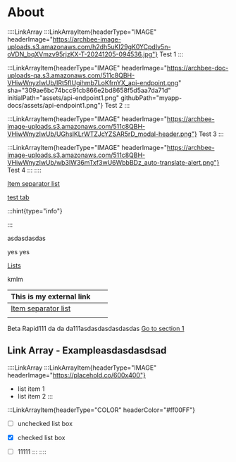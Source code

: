 # About

::::LinkArray
:::LinkArrayItem{headerType="IMAGE" headerImage="https://archbee-image-uploads.s3.amazonaws.com/h2dh5uKI29gK0YCpdIv5n-oVDN_bqXVmzv95rjzKX-T-20241205-094536.jpg"}
Test 1
:::

:::LinkArrayItem{headerType="IMAGE" headerImage="https://archbee-doc-uploads-qa.s3.amazonaws.com/511c8QBH-VHiwWnyzIwUb/IRt5fIUgihmb7LoKfrnYX_api-endpoint.png" sha="309ae6bc74bcc91cb866e2bd8658f5d5aa7da71d" initialPath="assets/api-endpoint1.png" githubPath="myapp-docs/assets/api-endpoint1.png"}
Test 2
:::

:::LinkArrayItem{headerType="IMAGE" headerImage="https://archbee-image-uploads.s3.amazonaws.com/511c8QBH-VHiwWnyzIwUb/UGhslKLrWTZJcYZSAR5rD_modal-header.png"}
Test 3
:::

:::LinkArrayItem{headerType="IMAGE" headerImage="https://archbee-image-uploads.s3.amazonaws.com/511c8QBH-VHiwWnyzIwUb/wb3IW36mTxf3wU6WbbBDz_auto-translate-alert.png"}
Test 4
:::
::::

[Item separator list](./syntax/an-item.md)&#x20;

[test tab](https://docs.archbee.com/create-a-document#e7bTn)&#x20;

:::hint{type="info"}

:::

asdasdasdas

yes yes

[Lists](./syntax/headings.md)&#x20;

kmlm

| This is my external link                    |   |   |
| ------------------------------------------- | - | - |
| [Item separator list](./syntax/an-item.md)  |   |   |
|                                             |   |   |

Beta Rapid111
da da da111asdasdasdasdasdas
[Go to section 1](./syntax/an-item.md)&#x20;

## Link Array - Exampleasdasdasdsad

::::LinkArray
:::LinkArrayItem{headerType="IMAGE" headerImage="https://placehold.co/600x400"}
- list item 1
- list item 2
:::

:::LinkArrayItem{headerType="COLOR" headerColor="#ff00FF"}
- [ ] unchecked list box
- [x] checked list box
- [ ] 11111
:::
::::


